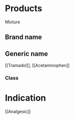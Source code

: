 # Products
Mixture

## Brand name

## Generic name
[[Tramadol]], [[Acetaminophen]]

### Class

# Indication
[[Analgesic]]